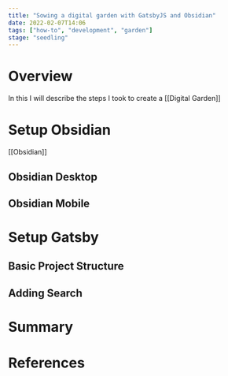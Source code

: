 ```yaml
---
title: "Sowing a digital garden with GatsbyJS and Obsidian"
date: 2022-02-07T14:06
tags: ["how-to", "development", "garden"]
stage: "seedling"
---
```


# Overview

In this I will describe the steps I took to create a [[Digital Garden]]

# Setup Obsidian

[[Obsidian]]

## Obsidian Desktop

## Obsidian Mobile

# Setup Gatsby

## Basic Project Structure

## Adding Search

# Summary

# References
